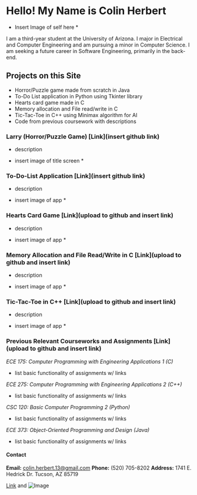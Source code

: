 # Hello! My Name is Colin Herbert

* Insert Image of self here *

I am a third-year student at the University of Arizona. I major in Electrical and Computer Engineering and am pursuing a minor in Computer Science. I am seeking a future career in Software Engineering, primarily in the back-end.

## Projects on this Site
- Horror/Puzzle game made from scratch in Java
- To-Do List application in Python using Tkinter library
- Hearts card game made in C
- Memory allocation and File read/write in C
- Tic-Tac-Toe in C++ using Minimax algorithm for AI
- Code from previous coursework with descriptions

### Larry (Horror/Puzzle Game) [Link](insert github link)
- description

* insert image of title screen * 

### To-Do-List Application [Link](insert github link)
- description

* insert image of app *

### Hearts Card Game [Link](upload to github and insert link)
- description

* insert image of app *

### Memory Allocation and File Read/Write in C [Link](upload to github and insert link)
- description

* insert image of app *

### Tic-Tac-Toe in C++ [Link](upload to github and insert link)
- description

* insert image of app * 

### Previous Relevant Courseworks and Assignments [Link](upload to github and insert link)
*ECE 175: Computer Programming with Engineering Applications 1 (C)*
- list basic functionality of assignments w/ links

*ECE 275: Computer Programming with Engineering Applications 2 (C++)*
- list basic functionality of assignments w/ links

*CSC 120: Basic Computer Programming 2 (Python)*
- list basic functionality of assignments w/ links

*ECE 373: Object-Oriented Programming and Design (Java)*
- list basic functionality of assignments w/ links



#### Contact
**Email:** colin.herbert.13@gmail.com
**Phone:** (520) 705-8202
**Address:** 1741 E. Hedrick Dr. Tucson, AZ 85719

[Link](url) and ![Image](src)



